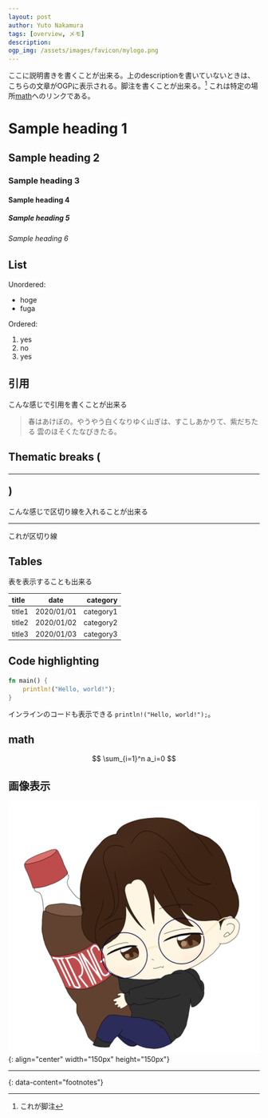 ```yaml
---
layout: post
author: Yuto Nakamura
tags: [overview, メモ]
description: 
ogp_img: /assets/images/favicon/mylogo.png
---
```


ここに説明書きを書くことが出来る。上のdescriptionを書いていないときは、こちらの文章がOGPに表示される。脚注を書くことが出来る。[^1]
これは特定の場所[math](#math)へのリンクである。

# Sample heading 1
## Sample heading 2
### Sample heading 3
#### Sample heading 4
##### Sample heading 5
###### Sample heading 6

## List

Unordered:

- hoge
- fuga

Ordered:

1. yes
1. no
1. yes

## 引用

こんな感じで引用を書くことが出来る

> 春はあけぼの。やうやう白くなりゆく山ぎは、すこしあかりて、紫だちたる 雲のほそくたなびきたる。

## Thematic breaks (<hr>)

こんな感じで区切り線を入れることが出来る

---

これが区切り線


## Tables

表を表示することも出来る

|title| date| category|
|:---|:---:|---:|
|title1| 2020/01/01| category1|
|title2| 2020/01/02| category2|
|title3| 2020/01/03| category3|

## Code highlighting

```rust
fn main() {
    println!("Hello, world!");
}
```

インラインのコードも表示できる `println!("Hello, world!");`。

## math

$$ \sum_{i=1}^n a_i=0 $$

## 画像表示
![hoge](/assets/images/favicon/mylogo.png){: align="center" width="150px" height="150px"}

---
{: data-content="footnotes"}

[^1]: これが脚注
